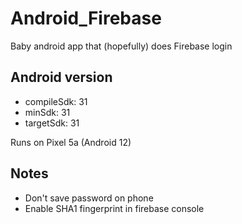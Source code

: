 # Android_Firebase
Baby android app that (hopefully) does Firebase login

## Android version
- compileSdk: 31
- minSdk: 31
- targetSdk: 31

Runs on Pixel 5a (Android 12)

## Notes
- Don't save password on phone
- Enable SHA1 fingerprint in firebase console
